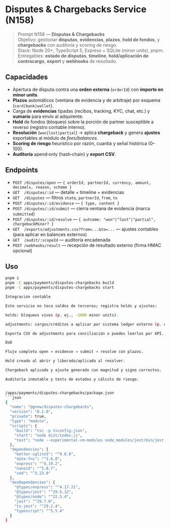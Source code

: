 
# Disputes & Chargebacks Service (N158)

> Prompt N158 — **Disputas & Chargebacks**  
> Objetivo: gestionar **disputas**, **evidencias**, **plazos**, **hold de fondos**, y **chargebacks** con auditoría y scoring de riesgo.  
> Stack: Node 20+, TypeScript 5, Express + SQLite (minor units), pnpm.  
> Entregables: **estado de disputas**, **timeline**, **hold/aplicación de contracargo**, **export** y **webhooks** de resultado.

## Capacidades
- Apertura de disputa contra una **orden externa** (`orderId`) con **importe en minor units**.
- **Plazos** automáticos (ventana de evidencia y de arbitraje) por esquema (`card|bank|wallet`).
- Carga de **evidencias** tipadas (recibos, tracking, KYC, chat, etc.) y **sumario** para envío al adquirente.
- **Hold** de fondos (bloqueo) sobre la porción de partner susceptible a reverso (registro contable interno).
- **Resolución** (`won|lost|partial`) → aplica **chargeback** y genera **ajustes** exportables al módulo de *fees/balances*.
- **Scoring de riesgo** heurístico por razón, cuantía y señal histórica (0–100).
- **Auditoría** apend‑only (hash‑chain) y **export CSV**.

## Endpoints
- `POST /disputes/open` — `{ orderId, partnerId, currency, amount, decimals, reason, scheme }`
- `GET  /disputes/:id` — detalle + timeline + evidencias
- `GET  /disputes` — filtros `state`, `partnerId`, `from`, `to`
- `POST /disputes/:id/evidence` — `{ type, content }`
- `POST /disputes/:id/submit` — cierra ventana de evidencia (marca `submitted`)
- `POST /disputes/:id/resolve` — `{ outcome: "won"|"lost"|"partial", chargebackMinor? }`
- `GET  /exports/adjustments.csv?from=...&to=...` — ajustes contables (para aplicar en balances externos)
- `GET  /audit/:scopeId` — auditoría encadenada
- `POST /webhooks/result` — recepción de resultado externo (firma HMAC opcional)

## Uso
```bash
pnpm i
pnpm -C apps/payments/disputes-chargebacks build
pnpm -C apps/payments/disputes-chargebacks start

Integración contable

Este servicio no toca saldos de terceros; registra holds y ajustes:

holds: bloqueos vivos (p. ej., -1000 minor units).

adjustments: cargos/créditos a aplicar por sistema ledger externo (p. ej., /apps/payments/marketplace-fees).

Exporta CSV de adjustments para conciliación o puedes leerlos por API.

DoD

Flujo completo open → evidence → submit → resolve con plazos.

Hold creado al abrir y liberado/aplicado al resolver.

Chargeback aplicado y ajuste generado con magnitud y signo correctos.

Auditoría inmutable y tests de estados y cálculo de riesgo.


/apps/payments/disputes-chargebacks/package.json
```json
{
  "name": "@gnew/disputes-chargebacks",
  "version": "0.1.0",
  "private": true,
  "type": "module",
  "scripts": {
    "build": "tsc -p tsconfig.json",
    "start": "node dist/index.js",
    "test": "node --experimental-vm-modules node_modules/jest/bin/jest.js --runInBand"
  },
  "dependencies": {
    "better-sqlite3": "^9.6.0",
    "date-fns": "^3.6.0",
    "express": "^4.19.2",
    "nanoid": "^5.0.7",
    "zod": "^3.23.8"
  },
  "devDependencies": {
    "@types/express": "^4.17.21",
    "@types/jest": "^29.5.12",
    "@types/node": "^22.5.4",
    "jest": "^29.7.0",
    "ts-jest": "^29.2.4",
    "typescript": "^5.5.4"
  }
}


